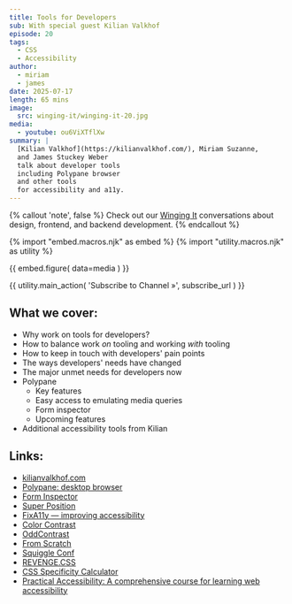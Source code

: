 ```yaml
---
title: Tools for Developers
sub: With special guest Kilian Valkhof
episode: 20
tags:
  - CSS
  - Accessibility
author:
  - miriam
  - james
date: 2025-07-17
length: 65 mins
image:
  src: winging-it/winging-it-20.jpg
media:
  - youtube: ou6ViXTflXw
summary: |
  [Kilian Valkhof](https://kilianvalkhof.com/), Miriam Suzanne,
  and James Stuckey Weber
  talk about developer tools
  including Polypane browser
  and other tools
  for accessibility and a11y.
---
```


{% callout 'note', false %}
Check out our [Winging It](/wingingit/)
conversations about design, frontend,
and backend development.
{% endcallout %}

{% import "embed.macros.njk" as embed %}
{% import "utility.macros.njk" as utility %}

{{ embed.figure(
  data=media
) }}

{{ utility.main_action(
  'Subscribe to Channel »',
  subscribe_url
) }}

 ## What we cover:

- Why work on tools for developers?
- How to balance work _on_ tooling and working _with_ tooling
- How to keep in touch with developers' pain points
- The ways developers' needs have changed
- The major unmet needs for developers now
- Polypane
  - Key features
  - Easy access to emulating media queries
  - Form inspector
  - Upcoming features
- Additional accessibility tools from Kilian


## Links:
- [kilianvalkhof.com](https://kilianvalkhof.com/)
- [Polypane: desktop browser](https://polypane.app/)
- [Form Inspector](https://polypane.app/form-inspector/)
- [Super Position](https://superposition.design)
- [FixA11y — improving accessibility](https://fixa11y.com)
- [Color Contrast](https://colorcontrast.app)
- [OddContrast](https://oddconstrast.com)
- [From Scratch](https://fromscratch.rocks)
- [Squiggle Conf](https://squiggleconf.com/)
- [REVENGE.CSS](https://github.com/Heydon/REVENGE.CSS)
- [CSS Specificity Calculator](https://polypane.app/css-specificity-calculator/)
- [Practical Accessibility: A comprehensive course for learning web accessibility](https://practical-accessibility.today/)
